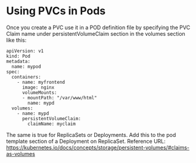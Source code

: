# Using PVCs in Pods

Once you create a PVC use it in a POD definition file by specifying the PVC Claim name under persistentVolumeClaim section in the volumes section like this:

```
apiVersion: v1
kind: Pod
metadata:
  name: mypod
spec:
  containers:
    - name: myfrontend
      image: nginx
      volumeMounts:
      - mountPath: "/var/www/html"
        name: mypd
  volumes:
    - name: mypd
      persistentVolumeClaim:
        claimName: myclaim
```

The same is true for ReplicaSets or Deployments. Add this to the pod template section of a Deployment on ReplicaSet.
Reference URL: https://kubernetes.io/docs/concepts/storage/persistent-volumes/#claims-as-volumes

